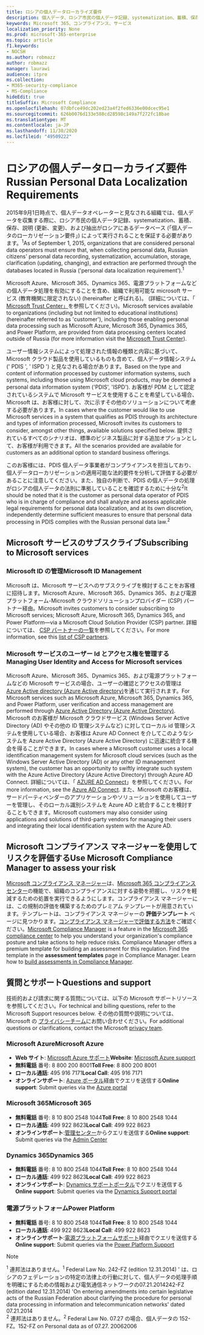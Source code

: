 ```yaml
---
title: ロシアの個人データローカライズ要件
description: 個人データ、ロシア市民の個人データ記録、systematization、蓄積、保存、明確化、および抽出が、ロシアにある Microsoft サービスおよびデータベースで実行される方法について説明します。
keywords: Microsoft 365、コンプライアンス、サービス
localization_priority: None
ms.prod: microsoft-365-enterprise
ms.topic: article
f1.keywords:
- NOCSH
ms.author: robmazz
author: robmazz
manager: laurawi
audience: itpro
ms.collection:
- M365-security-compliance
- MS-Compliance
hideEdit: true
titleSuffix: Microsoft Compliance
ms.openlocfilehash: 07dbfce49dc202ed23a4f2fed6336e00dcec95e1
ms.sourcegitcommit: 626b0076d133e588cd28598c149a7f272fc18bae
ms.translationtype: MT
ms.contentlocale: ja-JP
ms.lasthandoff: 11/30/2020
ms.locfileid: "49509222"
---
```

# <a name="russian-personal-data-localization-requirements"></a><span data-ttu-id="77151-104">ロシアの個人データローカライズ要件</span><span class="sxs-lookup"><span data-stu-id="77151-104">Russian Personal Data Localization Requirements</span></span>

<span data-ttu-id="77151-105">2015年9月1日時点で、個人データオペレーターと見なされる組織では、個人データを収集する際に、ロシア市民の個人データ記録、systematization、蓄積、保存、説明 (更新、変更)、および抽出がロシアにあるデータベース (「個人データのローカリゼーション要件」) によって実行されることを保証する必要があります。<sup>1</sup></span><span class="sxs-lookup"><span data-stu-id="77151-105">As of September 1, 2015, organizations that are considered personal data operators must ensure that, when collecting personal data, Russian citizens' personal data recording, systematization, accumulation, storage, clarification (updating, changing), and extraction are performed through the databases located in Russia ('personal data localization requirement').<sup>1</sup></span></span>

<span data-ttu-id="77151-106">Microsoft Azure、Microsoft 365、Dynamics 365、電源プラットフォームなどの個人データ処理を有効にすることを含め、組織で利用可能な microsoft サービス (教育機関に限定されない) (hereinafter と呼ばれる)。 (詳細については、「 [Microsoft Trust Center」](https://www.microsoft.com/trust-center)を参照してください)。</span><span class="sxs-lookup"><span data-stu-id="77151-106">Microsoft services available to organizations (including but not limited to educational institutions) (hereinafter referred to as 'customer'), including those enabling personal data processing such as Microsoft Azure, Microsoft 365, Dynamics 365, and Power Platform, are provided from data processing centers located outside of Russia (for more information visit the [Microsoft Trust Center](https://www.microsoft.com/trust-center)).</span></span>

<span data-ttu-id="77151-107">ユーザー情報システムによって処理された情報の種類と内容に基づいて、Microsoft クラウド製品を使用しているものも含めて、個人データ情報システム (' PDIS ', ' ISPD ') と見なされる場合があります。</span><span class="sxs-lookup"><span data-stu-id="77151-107">Based on the type and content of information processed by customer information systems, such systems, including those using Microsoft cloud products, may be deemed a personal data information system ('PDIS', 'ISPD').</span></span> <span data-ttu-id="77151-108">お客様が PDM として認定されているシステムで Microsoft サービスを使用することを希望している場合、Microsoft は、お客様に対して、次に示すその他のソリューションについて考慮する必要があります。</span><span class="sxs-lookup"><span data-stu-id="77151-108">In cases where the customer would like to use Microsoft services in a system that qualifies as PDIS through its architecture and types of information processed, Microsoft invites its customers to consider, amongst other things, available solutions specified below.</span></span> <span data-ttu-id="77151-109">提供されているすべてのシナリオは、標準のビジネス製品に対する追加オプションとして、お客様が利用できます。</span><span class="sxs-lookup"><span data-stu-id="77151-109">All the scenarios provided are available for customers as an additional option to standard business offerings.</span></span>

<span data-ttu-id="77151-110">このお客様には、PDIS 個人データ事業者がコンプライアンスを担当しており、個人データローカリゼーションの適用可能な法的要件を分析して評価する必要があることに注意してください。また、独自の判断で、PDIS の個人データの処理がロシアの個人データの法則に準拠していることを確認するために十分な<sup>2</sup></span><span class="sxs-lookup"><span data-stu-id="77151-110">It should be noted that it is the customer as personal data operator of PDIS who is in charge of compliance and shall analyze and assess applicable legal requirements for personal data localization, and at its own discretion, independently determine sufficient measures to ensure that personal data processing in PDIS complies with the Russian personal data law.<sup>2</sup></span></span>

## <a name="subscribing-to-microsoft-services"></a><span data-ttu-id="77151-111">Microsoft サービスのサブスクライブ</span><span class="sxs-lookup"><span data-stu-id="77151-111">Subscribing to Microsoft services</span></span>

### <a name="microsoft-id-management"></a><span data-ttu-id="77151-112">Microsoft ID の管理</span><span class="sxs-lookup"><span data-stu-id="77151-112">Microsoft ID Management</span></span>

<span data-ttu-id="77151-113">Microsoft は、Microsoft サービスへのサブスクライブを検討することをお客様に招待します。Microsoft Azure、Microsoft 365、Dynamics 365、および電源プラットフォーム-Microsoft クラウドソリューションプロバイダー (CSP) パートナー経由。</span><span class="sxs-lookup"><span data-stu-id="77151-113">Microsoft invites customers to consider subscribing to Microsoft services; Microsoft Azure, Microsoft 365, Dynamics 365, and Power Platform—via a Microsoft Cloud Solution Provider (CSP) partner.</span></span> <span data-ttu-id="77151-114">詳細については、 [CSP パートナーの一覧](https://pinpoint.microsoft.com/search?type=services&campaign=691)を参照してください。</span><span class="sxs-lookup"><span data-stu-id="77151-114">For more information, see this [list of CSP partners](https://pinpoint.microsoft.com/search?type=services&campaign=691).</span></span>

### <a name="managing-user-identity-and-access-for-microsoft-services"></a><span data-ttu-id="77151-115">Microsoft サービスのユーザー Id とアクセス権を管理する</span><span class="sxs-lookup"><span data-stu-id="77151-115">Managing User Identity and Access for Microsoft services</span></span>

<span data-ttu-id="77151-116">Microsoft Azure、Microsoft 365、Dynamics 365、および電源プラットフォームなどの Microsoft サービスの場合、ユーザーの確認とアクセスの管理は [Azure Active directory (Azure Active directory)](https://azure.microsoft.com/services/active-directory/)を通じて実行されます。</span><span class="sxs-lookup"><span data-stu-id="77151-116">For Microsoft services such as Microsoft Azure, Microsoft 365, Dynamics 365, and Power Platform, user verification and access management are performed through [Azure Active Directory (Azure Active Directory)](https://azure.microsoft.com/services/active-directory/).</span></span> <span data-ttu-id="77151-117">Microsoft のお客様が Microsoft クラウドサービス (Windows Server Active Directory (AD) やその他の ID 管理システムなど) に対してローカル id 管理システムを使用している場合、お客様は Azure AD Connect を介してこのようなシステムを Azure Active Directory (Azure Active Directory) に迅速に統合する機会を得ることができます。</span><span class="sxs-lookup"><span data-stu-id="77151-117">In cases where a Microsoft customer uses a local identification management system for Microsoft cloud services (such as the Windows Server Active Directory (AD) or any other ID management system), the customer has an opportunity to swiftly integrate such system with the Azure Active Directory (Azure Active Directory) through Azure AD Connect.</span></span> <span data-ttu-id="77151-118">詳細については、「 [AZURE AD Connect](https://docs.microsoft.com/azure/active-directory/cloud-provisioning/)」を参照してください。</span><span class="sxs-lookup"><span data-stu-id="77151-118">For more information, see the [Azure AD Connect](https://docs.microsoft.com/azure/active-directory/cloud-provisioning/).</span></span> <span data-ttu-id="77151-119">また、Microsoft のお客様は、サードパーティベンダーのアプリケーションやソリューションを使用してユーザーを管理し、そのローカル識別システムを Azure AD と統合することを検討することもできます。</span><span class="sxs-lookup"><span data-stu-id="77151-119">Microsoft customers may also consider using applications and solutions of third-party vendors for managing their users and integrating their local identification system with the Azure AD.</span></span>

## <a name="use-microsoft-compliance-manager-to-assess-your-risk"></a><span data-ttu-id="77151-120">Microsoft コンプライアンス マネージャーを使用してリスクを評価する</span><span class="sxs-lookup"><span data-stu-id="77151-120">Use Microsoft Compliance Manager to assess your risk</span></span>

<span data-ttu-id="77151-p104">[Microsoft コンプライアンス マネージャー](https://docs.microsoft.com/microsoft-365/compliance/compliance-manager)は、[Microsoft 365 コンプライアンス センター](https://docs.microsoft.com/microsoft-365/compliance/microsoft-365-compliance-center)の機能で、組織のコンプライアンスに対する姿勢を把握し、リスクを軽減するための処置を実行できるようにします。コンプライアンス マネージャーには、この規制の評価を構築するためのプレミアム テンプレートが用意されています。テンプレートは、コンプライアンス マネージャーの **評価テンプレート** ページに見つかります。[コンプライアンス マネージャーで評価する方法](https://docs.microsoft.com/microsoft-365/compliance/compliance-manager-assessments)をご確認ください。</span><span class="sxs-lookup"><span data-stu-id="77151-p104">[Microsoft Compliance Manager](https://docs.microsoft.com/microsoft-365/compliance/compliance-manager) is a feature in the [Microsoft 365 compliance center](https://docs.microsoft.com/microsoft-365/compliance/microsoft-365-compliance-center) to help you understand your organization's compliance posture and take actions to help reduce risks. Compliance Manager offers a premium template for building an assessment for this regulation. Find the template in the **assessment templates** page in Compliance Manager. Learn how to [build assessments in Compliance Manager](https://docs.microsoft.com/microsoft-365/compliance/compliance-manager-assessments).</span></span>

## <a name="questions-and-support"></a><span data-ttu-id="77151-125">質問とサポート</span><span class="sxs-lookup"><span data-stu-id="77151-125">Questions and support</span></span>

<span data-ttu-id="77151-126">技術的および請求に関する質問については、以下の Microsoft サポートリソースを参照してください。</span><span class="sxs-lookup"><span data-stu-id="77151-126">For technical and billing questions, refer to the Microsoft Support resources below.</span></span> <span data-ttu-id="77151-127">その他の質問や説明については、Microsoft の [プライバシーチーム](https://support.microsoft.com/gp/privacy-page)にお問い合わせください。</span><span class="sxs-lookup"><span data-stu-id="77151-127">For additional questions or clarifications, contact the Microsoft [privacy team](https://support.microsoft.com/gp/privacy-page).</span></span>

### <a name="microsoft-azure"></a><span data-ttu-id="77151-128">Microsoft Azure</span><span class="sxs-lookup"><span data-stu-id="77151-128">Microsoft Azure</span></span>

- <span data-ttu-id="77151-129">**Web サイト**: [Microsoft Azure サポート](https://aka.ms/GetAzureSupport)</span><span class="sxs-lookup"><span data-stu-id="77151-129">**Website**: [Microsoft Azure support](https://aka.ms/GetAzureSupport)</span></span>
- <span data-ttu-id="77151-130">**無料電話** 番号: 8 800 200 8001</span><span class="sxs-lookup"><span data-stu-id="77151-130">**Toll Free**: 8 800 200 8001</span></span>
- <span data-ttu-id="77151-131">**ローカル通話**: 495 916 7171</span><span class="sxs-lookup"><span data-stu-id="77151-131">**Local Call**: 495 916 7171</span></span>
- <span data-ttu-id="77151-132">**オンラインサポート**: [Azure ポータル](https://portal.azure.com)経由でクエリを送信する</span><span class="sxs-lookup"><span data-stu-id="77151-132">**Online support**: Submit queries via the [Azure portal](https://portal.azure.com)</span></span>

### <a name="microsoft-365"></a><span data-ttu-id="77151-133">Microsoft 365</span><span class="sxs-lookup"><span data-stu-id="77151-133">Microsoft 365</span></span>

- <span data-ttu-id="77151-134">**無料電話** 番号: 8 10 800 2548 1044</span><span class="sxs-lookup"><span data-stu-id="77151-134">**Toll Free**: 8 10 800 2548 1044</span></span>
- <span data-ttu-id="77151-135">**ローカル通話**: 499 922 8623</span><span class="sxs-lookup"><span data-stu-id="77151-135">**Local Call**: 499 922 8623</span></span>
- <span data-ttu-id="77151-136">**オンラインサポート**:[管理センター](https://portal.office.com/)からクエリを送信する</span><span class="sxs-lookup"><span data-stu-id="77151-136">**Online support**: Submit queries via the [Admin Center](https://portal.office.com/)</span></span>

### <a name="dynamics-365"></a><span data-ttu-id="77151-137">Dynamics 365</span><span class="sxs-lookup"><span data-stu-id="77151-137">Dynamics 365</span></span>

- <span data-ttu-id="77151-138">**無料電話** 番号: 8 10 800 2548 1044</span><span class="sxs-lookup"><span data-stu-id="77151-138">**Toll Free**: 8 10 800 2548 1044</span></span>
- <span data-ttu-id="77151-139">**ローカル通話**: 499 922 8623</span><span class="sxs-lookup"><span data-stu-id="77151-139">**Local Call**: 499 922 8623</span></span>
- <span data-ttu-id="77151-140">**オンラインサポート**: [Dynamics サポートポータル](https://dynamics.microsoft.com/support/)でクエリを送信する</span><span class="sxs-lookup"><span data-stu-id="77151-140">**Online support**: Submit queries via the [Dynamics Support portal](https://dynamics.microsoft.com/support/)</span></span>

### <a name="power-platform"></a><span data-ttu-id="77151-141">電源プラットフォーム</span><span class="sxs-lookup"><span data-stu-id="77151-141">Power Platform</span></span>

- <span data-ttu-id="77151-142">**無料電話** 番号: 8 10 800 2548 1044</span><span class="sxs-lookup"><span data-stu-id="77151-142">**Toll Free**: 8 10 800 2548 1044</span></span>
- <span data-ttu-id="77151-143">**ローカル通話**: 499 922 8623</span><span class="sxs-lookup"><span data-stu-id="77151-143">**Local Call**: 499 922 8623</span></span>
- <span data-ttu-id="77151-144">**オンラインサポート**:[電源プラットフォームサポート](https://docs.microsoft.com/power-platform/admin/get-help-support)経由でクエリを送信する</span><span class="sxs-lookup"><span data-stu-id="77151-144">**Online support**: Submit queries via the [Power Platform Support](https://docs.microsoft.com/power-platform/admin/get-help-support)</span></span>

> [!NOTE]
> <span data-ttu-id="77151-145"><sup>1</sup> 連邦法はありません。</span><span class="sxs-lookup"><span data-stu-id="77151-145"><sup>1</sup> Federal Law No.</span></span> <span data-ttu-id="77151-146">242-FZ (edition 12.31.2014) ' は、ロシアのフェデレーションの特定の法律上の行動に対して、個人データの処理手順を明確にするための情報および電気通信ネットワークの07.21.2014</span><span class="sxs-lookup"><span data-stu-id="77151-146">242-FZ (edition dated 12.31.2014) 'On entering amendments into certain legislative acts of the Russian Federation about clarifying the procedure for personal data processing in information and telecommunication networks' dated 07.21.2014</span></span> <br>
> <span data-ttu-id="77151-147"><sup>2</sup> 連邦法はありません。</span><span class="sxs-lookup"><span data-stu-id="77151-147"><sup>2</sup> Federal Law No.</span></span> <span data-ttu-id="77151-148">07.27 の場合、個人データの 152-FZ。</span><span class="sxs-lookup"><span data-stu-id="77151-148">152-FZ on Personal data as of 07.27.</span></span> <span data-ttu-id="77151-149">2006</span><span class="sxs-lookup"><span data-stu-id="77151-149">2006</span></span><br>
